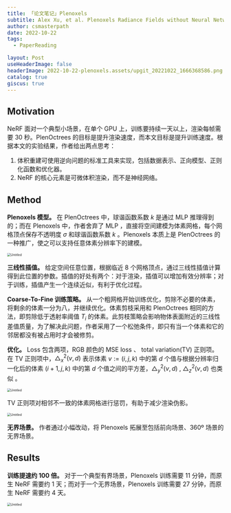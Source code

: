 ```yaml
---
title: 「论文笔记」Plenoxels
subtitle: Alex Xu, et al. Plenoxels Radiance Fields without Neural Networks. CVPR 2022
author: csmasterpath
date: 2022-10-22
tags: 
  - PaperReading

layout: Post
useHeaderImage: false
headerImage: 2022-10-22-plenoxels.assets/upgit_20221022_1666368586.png
catalog: true
giscus: true
---
```



## Motivation

NeRF 面对一个典型小场景，在单个 GPU 上，训练要持续一天以上，渲染每帧需要 30 秒。PlenOctrees 的目标是提升渲染速度，而本文目标是提升训练速度。根据本文的实验结果，作者给出两点思考：

1. 体积重建可使用逆向问题的标准工具来实现，包括数据表示、正向模型、正则化函数和优化器。
2. NeRF 的核心元素是可微体积渲染，而不是神经网络。

## Method

**Plenoxels 模型。** 在 PlenOctrees 中，球谐函数系数 $k$ 是通过 MLP 推理得到的；而在 Plenoxels 中，作者舍弃了 MLP ，直接将空间建模为体素网格，每个网格顶点保存不透明度 $\sigma$ 和球谐函数系数 $k$ 。Plenoxels 本质上是 PlenOctrees 的一种推广，使之可以支持任意体素分辨率下的建模。

<img src="/2022-10-22-plenoxels.assets/upgit_20221022_1666368586.png" alt="Untitled" style="zoom:50%;" />

**三线性插值。** 给定空间任意位置，根据临近 8 个网格顶点，通过三线性插值计算得到此位置的参数。插值的好处有两个：对于渲染，插值可以增加有效分辨率；对于训练，插值产生一个连续近似，有利于优化过程。

**Coarse-To-Fine 训练策略。** 从一个粗网格开始训练优化，剪除不必要的体素，将剩余的体素一分为八，并继续优化。体素剪枝采用和 PlenOctrees 相同的方法，即剪除低于透射率阈值 $T_i$ 的体素。此剪枝策略会影响物体表面附近的三线性差值质量，为了解决此问题，作者采用了一个松弛条件，即只有当一个体素和它的邻居都没有被占用时才会被修剪。

**优化。** Loss 包含两项，RGB 颜色的 MSE loss 、 total variation(TV) 正则项。在 TV 正则项中，$\triangle_x^2(v,d)$ 表示体素 $v :=(i, j, k)$ 中的第 $d$ 个值与根据分辨率归一化后的体素 $(i + 1, j, k)$ 中的第 $d$ 个值之间的平方差，$\triangle_y^2(v,d)$ , $\triangle_z^2(v,d)$ 也类似 。

<img src="/2022-10-22-plenoxels.assets/upgit_20221022_1666368580.png" alt="Untitled" style="zoom:50%;" />

TV 正则项对相邻不一致的体素网格进行惩罚，有助于减少渲染伪影。

<img src="/2022-10-22-plenoxels.assets/upgit_20221022_1666368570.png" alt="Untitled" style="zoom:50%;" />

**无界场景。** 作者通过小幅改动，将 Plenoxels 拓展至包括前向场景、360º 场景的无界场景。

## Results

**训练提速约 100 倍。** 对于一个典型有界场景，Plenoxels 训练需要 11 分钟，而原生 NeRF 需要约 1 天；而对于一个无界场景，Plenoxels 训练需要 27 分钟，而原生 NeRF 需要约 4 天。

<img src="/2022-10-22-plenoxels.assets/upgit_20221022_1666368573.png" alt="Untitled" style="zoom:50%;" />